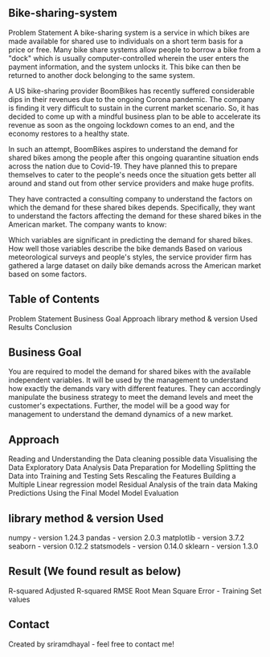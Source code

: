 ## Bike-sharing-system
Problem Statement
A bike-sharing system is a service in which bikes are made available for shared use to individuals on a short term basis for a price or free. Many bike share systems allow people to borrow a bike from a "dock" which is usually computer-controlled wherein the user enters the payment information, and the system unlocks it. This bike can then be returned to another dock belonging to the same system.


A US bike-sharing provider BoomBikes has recently suffered considerable dips in their revenues due to the ongoing Corona pandemic. The company is finding it very difficult to sustain in the current market scenario. So, it has decided to come up with a mindful business plan to be able to accelerate its revenue as soon as the ongoing lockdown comes to an end, and the economy restores to a healthy state. 


In such an attempt, BoomBikes aspires to understand the demand for shared bikes among the people after this ongoing quarantine situation ends across the nation due to Covid-19. They have planned this to prepare themselves to cater to the people's needs once the situation gets better all around and stand out from other service providers and make huge profits.


They have contracted a consulting company to understand the factors on which the demand for these shared bikes depends. Specifically, they want to understand the factors affecting the demand for these shared bikes in the American market. The company wants to know:

Which variables are significant in predicting the demand for shared bikes.
How well those variables describe the bike demands
Based on various meteorological surveys and people's styles, the service provider firm has gathered a large dataset on daily bike demands across the American market based on some factors. 


## Table of Contents
Problem Statement
Business Goal
Approach
library method & version Used
Results
Conclusion

## Business Goal
You are required to model the demand for shared bikes with the available independent variables. It will be used by the management to understand how exactly the demands vary with different features. They can accordingly manipulate the business strategy to meet the demand levels and meet the customer's expectations. Further, the model will be a good way for management to understand the demand dynamics of a new market. 


## Approach
Reading and Understanding the Data
cleaning possible data 
Visualising the Data
Exploratory Data Analysis
Data Preparation for Modelling
Splitting the Data into Training and Testing Sets
Rescaling the Features
Building a Multiple Linear regression model
Residual Analysis of the train data
Making Predictions Using the Final Model
Model Evaluation


## library method & version Used
numpy - version 1.24.3
pandas - version 2.0.3
matplotlib - version 3.7.2
seaborn - version 0.12.2
statsmodels - version 0.14.0
sklearn - version 1.3.0

## Result (We found result as below)

R-squared 
Adjusted R-squared 
RMSE Root Mean Square Error  - Training Set values

## Contact
Created by sriramdhayal - feel free to contact me!
  
